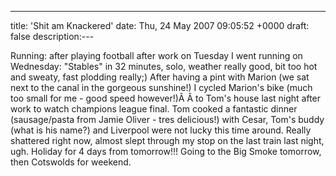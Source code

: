 ---
title: 'Shit am Knackered'
date: Thu, 24 May 2007 09:05:52 +0000
draft: false
description:---

Running: after playing football after work on Tuesday I went running on Wednesday: "Stables" in 32 minutes, solo, weather really good, bit too hot and sweaty, fast plodding really;) After having a pint with Marion (we sat next to the canal in the gorgeous sunshine!) I cycled Marion's bike (much too small for me - good speed however!)Â Â to Tom's house last night after work to watch champions league final. Tom cooked a fantastic dinner (sausage/pasta from Jamie Oliver - tres delicious!) with Cesar, Tom's buddy (what is his name?) and Liverpool were not lucky this time around. Really shattered right now, almost slept through my stop on the last train last night, ugh. Holiday for 4 days from tomorrow!!! Going to the Big Smoke tomorrow, then Cotswolds for weekend.